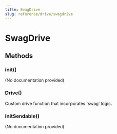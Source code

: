 ```yaml
---
title: SwagDrive
slug: reference/drive/swagdrive
---
```


# SwagDrive

## Methods

### __init__()

(No documentation provided)

### Drive()

Custom drive function that incorporates 'swag' logic.

### initSendable()

(No documentation provided)

